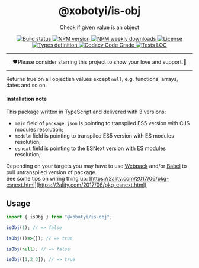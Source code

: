 <div align="center">
  <h1>@xobotyi/is-obj</h1>
  <p>Check if given value is an object</p>
  <p>
      <a href="https://travis-ci.org/xobotyi/is-obj">
          <img src="https://flat.badgen.net/travis/xobotyi/is-obj?v=1" alt="Build status"/>
      </a>
      <a href="https://www.npmjs.com/package/@xobotyi/is-obj">
          <img src="https://flat.badgen.net/npm/v/@xobotyi/is-obj?v=1" alt="NPM version"/>
      </a>
      <a href="https://www.npmjs.com/package/@xobotyi/is-obj">
          <img src="https://flat.badgen.net/npm/dw/@xobotyi/is-obj?v=1" alt="NPM weekly downloads"/>
      </a>
      <a href="https://www.npmjs.com/package/@xobotyi/is-obj">
          <img src="https://flat.badgen.net/npm/license/@xobotyi/is-obj?v=1" alt="License"/>
      </a>
      <a href="https://www.npmjs.com/package/@xobotyi/is-obj">
          <img src="https://flat.badgen.net/npm/types/@xobotyi/is-obj?v=1" alt="Types definition"/>
      </a>
      <a href="https://www.npmjs.com/package/@xobotyi/is-obj">
          <img src="https://flat.badgen.net/codacy/grade/229d8852c8e44b9ebab4652cb065cf35?v=1" alt="Codacy Code Grade"/>
      </a>
      <a href="https://www.npmjs.com/package/@xobotyi/is-obj">
          <img src="https://flat.badgen.net/codacy/coverage/229d8852c8e44b9ebab4652cb065cf35?v=1" alt="Tests LOC"/>
      </a>
    </p>
</div>

---

<div align="center">❤️Please consider starring this project to show your love and support.🙌</div>

---

Returns true on all objectish values except `null`, e.g. functions, arrays, dates and so on.

#### Installation note

This package written in TypeScript and delivered with 3 versions:

- `main` field of `package.json` is pointing to transpiled ES5 version with CJS modules resolution;
- `module` field is pointing to transpiled ES5 version with ES modules resolution;
- `esnext` field is pointing to the ESNext version with ES modules resolution;

Depending on your targets you may have to use [Webpack](https://webpack.js.org/) and/or
[Babel](http://babeljs.io/) to pull untranspiled version of package.  
See some tips on wiring thing up: [https://2ality.com/2017/06/pkg-esnext.html](https://2ality.com/2017/06/pkg-esnext.html)

## Usage
```typescript
import { isObj } from "@xobotyi/is-obj";

isObj(1); // => false

isObj(()=>{}); // => true

isObj(null); // => false

isObj([1,2,3]); // => true
```

